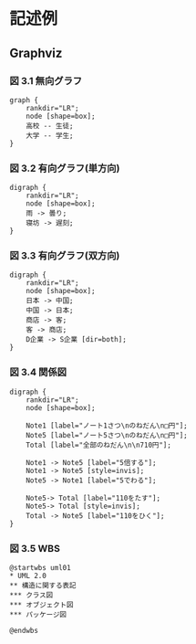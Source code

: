 # 記述例

## Graphviz

### 図 3.1 無向グラフ

```graphviz
graph {
    rankdir="LR";
    node [shape=box];
    高校 -- 生徒;
    大学 -- 学生; 
}
```

### 図 3.2 有向グラフ(単方向)

```graphviz
digraph {
    rankdir="LR";
    node [shape=box];
    雨 -> 曇り;
    寝坊 -> 遅刻;
}
```

### 図 3.3 有向グラフ(双方向)

```graphviz
digraph {
    rankdir="LR";
    node [shape=box];
    日本 -> 中国;
    中国 -> 日本;
    商店 -> 客;
    客 -> 商店;
    D企業 -> S企業 [dir=both];
}
```

### 図 3.4 関係図

```graphviz
digraph {
    rankdir="LR";
    node [shape=box];

    Note1 [label="ノート1さつ\nのねだん\n□円"];
    Note5 [label="ノート5さつ\nのねだん\n□円"];
    Total [label="全部のねだん\n\n710円"];
    
    Note1 -> Note5 [label="5倍する"];
    Note1 -> Note5 [style=invis];
    Note5 -> Note1 [label="5でわる"];

    Note5-> Total [label="110をたす"];
    Note5-> Total [style=invis];
    Total -> Note5 [label="110をひく"];
}
```

### 図 3.5 WBS

```plantUML
@startwbs uml01
* UML 2.0 
** 構造に関する表記
*** クラス図
*** オブジェクト図
*** パッケージ図

@endwbs
```
